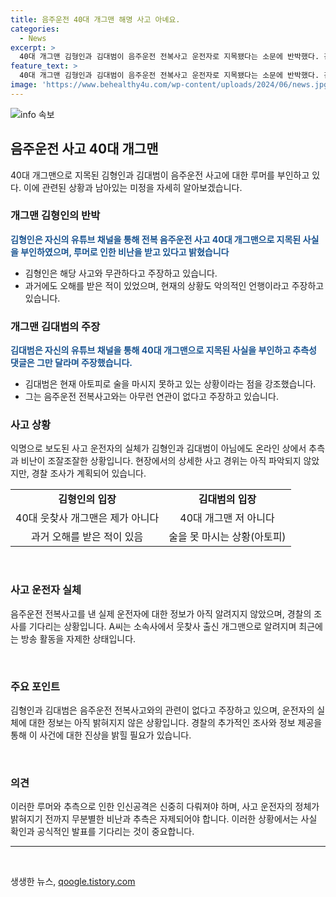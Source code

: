 ```yaml
---
title: 음주운전 40대 개그맨 해명 사고 아녜요.
categories:
  - News
excerpt: >
  40대 개그맨 김형인과 김대범이 음주운전 전복사고 운전자로 지목됐다는 소문에 반박했다. 김형인은 자신의 유튜브를 통해 오해에 대한 해명과 억울함을 호소했고, 김대범도 자신의 유튜브 커뮤니티를 통해 이에 동참했다. 사고 운전자로 지목된 A씨는 음주운전 혐의로 불구속 입건됐으며, 경찰은 구체적인 음주운전 경위를 조사할 예정이다. (150자)
feature_text: >
  40대 개그맨 김형인과 김대범이 음주운전 전복사고 운전자로 지목됐다는 소문에 반박했다. 김형인은 자신의 유튜브를 통해 오해에 대한 해명과 억울함을 호소했고, 김대범도 자신의 유튜브 커뮤니티를 통해 이에 동참했다. 사고 운전자로 지목된 A씨는 음주운전 혐의로 불구속 입건됐으며, 경찰은 구체적인 음주운전 경위를 조사할 예정이다. (150자)
image: 'https://www.behealthy4u.com/wp-content/uploads/2024/06/news.jpg'
---
```


<p><img src="https://www.behealthy4u.com/wp-content/uploads/2024/06/news.jpg" alt="info 속보" /></p>

<h2 data-ke-size="size26">음주운전 사고 40대 개그맨</h2>

<p data-ke-size="size16">40대 개그맨으로 지목된 김형인과 김대범이 음주운전 사고에 대한 루머를 부인하고 있다. 이에 관련된 상황과 남아있는 미정을 자세히 알아보겠습니다.</p>

<h3 data-ke-size="size24">개그맨 김형인의 반박</h3>

<p data-ke-size="size16"><b><span style="color: #1a5490;">김형인은 자신의 유튜브 채널을 통해 전복 음주운전 사고 40대 개그맨으로 지목된 사실을 부인하였으며, 루머로 인한 비난을 받고 있다고 밝혔습니다</span></b></p>

<ul>
<li>김형인은 해당 사고와 무관하다고 주장하고 있습니다.</li>
<li>과거에도 오해를 받은 적이 있었으며, 현재의 상황도 악의적인 언행이라고 주장하고 있습니다.</li>
</ul>

<h3 data-ke-size="size24">개그맨 김대범의 주장</h3>

<p data-ke-size="size16"><b><span style="color: #1a5490;">김대범은 자신의 유튜브 채널을 통해 40대 개그맨으로 지목된 사실을 부인하고 추측성 댓글은 그만 달라며 주장했습니다.</span></b></p>

<ul>
<li>김대범은 현재 아토피로 술을 마시지 못하고 있는 상황이라는 점을 강조했습니다.</li>
<li>그는 음주운전 전복사고와는 아무런 연관이 없다고 주장하고 있습니다.</li>
</ul>

<h3 data-ke-size="size24">사고 상황</h3>

<p data-ke-size="size16">익명으로 보도된 사고 운전자의 실체가 김형인과 김대범이 아님에도 온라인 상에서 추측과 비난이 조잘조잘한 상황입니다. 현장에서의 상세한 사고 경위는 아직 파악되지 않았지만, 경찰 조사가 계획되어 있습니다.</p>

<table>
<tbody>
<tr>
<td style="text-align: center; height: 17px;"><b>김형인의 입장</b></td>
<td style="text-align: center; height: 17px;"><b>김대범의 입장</b></td>
</tr>
<tr>
<td style="text-align: center;">40대 웃찾사 개그맨은 제가 아니다</td>
<td style="text-align: center;">40대 개그맨 저 아니다</td>
</tr>
<tr>
<td style="text-align: center;">과거 오해를 받은 적이 있음</td>
<td style="text-align: center;">술을 못 마시는 상황(아토피)</td>
</tr>
</tbody>
</table>

<p data-ke-size="size16">&nbsp;</p>

<h3 data-ke-size="size24">사고 운전자 실체</h3>

<p data-ke-size="size16">음주운전 전복사고를 낸 실제 운전자에 대한 정보가 아직 알려지지 않았으며, 경찰의 조사를 기다리는 상황입니다. A씨는 소속사에서 웃찾사 출신 개그맨으로 알려지며 최근에는 방송 활동을 자제한 상태입니다.</p>

<p data-ke-size="size16">&nbsp;</p>

<h3 data-ke-size="size24">주요 포인트</h3>

<p data-ke-size="size16">김형인과 김대범은 음주운전 전복사고와의 관련이 없다고 주장하고 있으며, 운전자의 실체에 대한 정보는 아직 밝혀지지 않은 상황입니다. 경찰의 추가적인 조사와 정보 제공을 통해 이 사건에 대한 진상을 밝힐 필요가 있습니다.</p>

<p data-ke-size="size16">&nbsp;</p>

<h3 data-ke-size="size24">의견</h3>

<p data-ke-size="size16">이러한 루머와 추측으로 인한 인신공격은 신중히 다뤄져야 하며, 사고 운전자의 정체가 밝혀지기 전까지 무분별한 비난과 추측은 자제되어야 합니다. 이러한 상황에서는 사실 확인과 공식적인 발표를 기다리는 것이 중요합니다.</p>

<hr>

<p data-ke-size="size16">&nbsp;</p>
생생한 뉴스, <a href="https://qoogle.tistory.com" rel="dofollow">qoogle.tistory.com</a>


